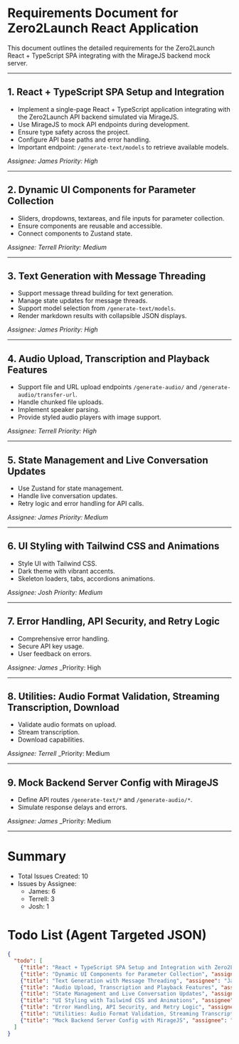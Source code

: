 # Requirements Document for Zero2Launch React Application

This document outlines the detailed requirements for the Zero2Launch React + TypeScript SPA integrating with the MirageJS backend mock server.

---

## 1. React + TypeScript SPA Setup and Integration

- Implement a single-page React + TypeScript application integrating with the Zero2Launch API backend simulated via MirageJS.
- Use MirageJS to mock API endpoints during development.
- Ensure type safety across the project.
- Configure API base paths and error handling.
- Important endpoint: `/generate-text/models` to retrieve available models.

_Assignee: James_
_Priority: High_

---

## 2. Dynamic UI Components for Parameter Collection

- Sliders, dropdowns, textareas, and file inputs for parameter collection.
- Ensure components are reusable and accessible.
- Connect components to Zustand state.

_Assignee: Terrell_
_Priority: Medium_

---

## 3. Text Generation with Message Threading

- Support message thread building for text generation.
- Manage state updates for message threads.
- Support model selection from `/generate-text/models`.
- Render markdown results with collapsible JSON displays.

_Assignee: James_
_Priority: High_

---

## 4. Audio Upload, Transcription and Playback Features

- Support file and URL upload endpoints `/generate-audio/` and `/generate-audio/transfer-url`.
- Handle chunked file uploads.
- Implement speaker parsing.
- Provide styled audio players with image support.

_Assignee: Terrell_
_Priority: High_

---

## 5. State Management and Live Conversation Updates

- Use Zustand for state management.
- Handle live conversation updates.
- Retry logic and error handling for API calls.

_Assignee: James_
_Priority: Medium_

---

## 6. UI Styling with Tailwind CSS and Animations

- Style UI with Tailwind CSS.
- Dark theme with vibrant accents.
- Skeleton loaders, tabs, accordions animations.

_Assignee: Josh_
_Priority: Medium_

---

## 7. Error Handling, API Security, and Retry Logic

- Comprehensive error handling.
- Secure API key usage.
- User feedback on errors.

_Assignee: James_
_Priority: High

---

## 8. Utilities: Audio Format Validation, Streaming Transcription, Download

- Validate audio formats on upload.
- Stream transcription.
- Download capabilities.

_Assignee: Terrell_
_Priority: Medium

---

## 9. Mock Backend Server Config with MirageJS

- Define API routes `/generate-text/*` and `/generate-audio/*`.
- Simulate response delays and errors.

_Assignee: James_
_Priority: Medium

---

# Summary

- Total Issues Created: 10
- Issues by Assignee:
  - James: 6
  - Terrell: 3
  - Josh: 1

# Todo List (Agent Targeted JSON)

```json
{
  "todo": [
    {"title": "React + TypeScript SPA Setup and Integration with Zero2Launch API", "assignee": "James", "priority": "High", "labels": ["feature", "apiIntegration", "frontend"]},
    {"title": "Dynamic UI Components for Parameter Collection", "assignee": "Terrell", "priority": "Medium", "labels": ["feature", "uiComponent", "frontend"]},
    {"title": "Text Generation with Message Threading", "assignee": "James", "priority": "High", "labels": ["feature", "textGeneration", "backend"]},
    {"title": "Audio Upload, Transcription and Playback Features", "assignee": "Terrell", "priority": "High", "labels": ["feature", "audioHandling", "frontend"]},
    {"title": "State Management and Live Conversation Updates", "assignee": "James", "priority": "Medium", "labels": ["feature", "stateManagement", "backend"]},
    {"title": "UI Styling with Tailwind CSS and Animations", "assignee": "Josh", "priority": "Medium", "labels": ["design", "uiStyling", "frontend"]},
    {"title": "Error Handling, API Security, and Retry Logic", "assignee": "James", "priority": "High", "labels": ["feature", "errorHandling", "backend"]},
    {"title": "Utilities: Audio Format Validation, Streaming Transcription, Download", "assignee": "Terrell", "priority": "Medium", "labels": ["feature", "utilities", "backend"]},
    {"title": "Mock Backend Server Config with MirageJS", "assignee": "James", "priority": "Medium", "labels": ["feature", "mockServer", "backend"]}
  ]
}
```

